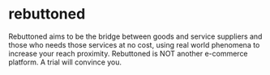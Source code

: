 # rebuttoned
Rebuttoned aims to be the bridge between goods and service suppliers and those who needs those services at no cost, using real world phenomena to increase your reach proximity. Rebuttoned is NOT another e-commerce platform. A trial will convince you.
